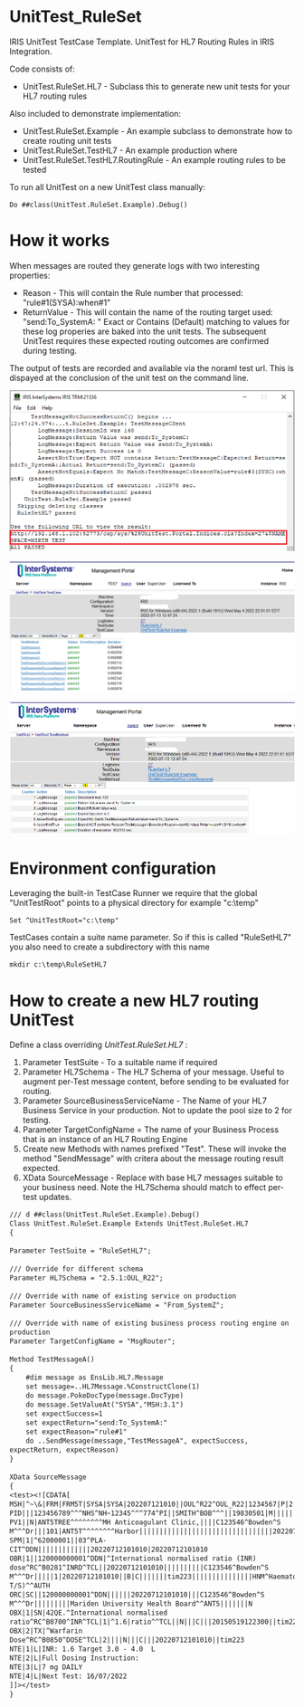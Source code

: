 # UnitTest_RuleSet
IRIS UnitTest TestCase Template. UnitTest for HL7 Routing Rules in IRIS Integration.

Code consists of:
* UnitTest.RuleSet.HL7 - Subclass this to generate new unit tests for your HL7 routing rules

Also included to demonstrate implementation:
* UnitTest.RuleSet.Example - An example subclass to demonstrate how to create routing unit tests
* UnitTest.RuleSet.TestHL7 - An example production where 
* UnitTest.RuleSet.TestHL7.RoutingRule - An example routing rules to be tested

To run all UnitTest on a new UnitTest class manually:
```
Do ##class(UnitTest.RuleSet.Example).Debug()
```



# How it works
When messages are routed they generate logs with two interesting properties:
* Reason - This will contain the Rule number that processed: "rule#1(SYSA):when#1"
* ReturnValue - This will contain the name of the routing target used: "send:To_SystemA: 	"
Exact or Contains (Default) matching to values for these log properies are baked into the unit tests.
The subsequent UnitTest requires these expected routing outcomes are confirmed during testing.

The output of tests are recorded and available via the noraml test url.
This is dispayed at the conclusion of the unit test on the command line.

![Display Terminal output at end of test](/images/TestResults0.png "Display Terminal output at end of test")

![Summary of Test Run](/images/TestResults.png "Summary of Test Run")

![Detail of Test Run](/images/TestResults2.png "Detail of Test Run")


# Environment configuration
Leveraging the built-in TestCase Runner we require that the global "UnitTestRoot" points to a physical directory for example "c:\temp"
```
Set ^UnitTestRoot="c:\temp"
```
TestCases contain a suite name parameter. So if this is called "RuleSetHL7" you also need to create a subdirectory with this name
```
mkdir c:\temp\RuleSetHL7
```

# How to create a new HL7 routing UnitTest

Define a class overriding <em>UnitTest.RuleSet.HL7</em> :
1. Parameter TestSuite - To a suitable name if required
2. Parameter HL7Schema - The HL7 Schema of your message. Useful to augment per-Test message content, before sending to be evaluated for routing.
3. Parameter SourceBusinessServiceName - The Name of your HL7 Business Service in your production. Not to update the pool size to 2 for testing.
4. Parameter TargetConfigName = The name of your Business Process that is an instance of an HL7 Routing Engine
5. Create new Methods with names prefixed "Test". These will invoke the method "SendMessage" with critera about the message routing result expected.
6. XData SourceMessage - Replace with base HL7 messages suitable to your business need. Note the HL7Schema should match to effect per-test updates.

```
/// d ##class(UnitTest.RuleSet.Example).Debug()
Class UnitTest.RuleSet.Example Extends UnitTest.RuleSet.HL7
{

Parameter TestSuite = "RuleSetHL7";

/// Override for different schema
Parameter HL7Schema = "2.5.1:OUL_R22";

/// Override with name of existing service on production
Parameter SourceBusinessServiceName = "From_SystemZ";

/// Override with name of existing business process routing engine on production
Parameter TargetConfigName = "MsgRouter";

Method TestMessageA()
{
	#dim message as EnsLib.HL7.Message
	set message=..HL7Message.%ConstructClone(1)
	do message.PokeDocType(message.DocType)
	do message.SetValueAt("SYSA","MSH:3.1")
	set expectSuccess=1
	set expectReturn="send:To_SystemA:"
	set expectReason="rule#1"
	do ..SendMessage(message,"TestMessageA", expectSuccess, expectReturn, expectReason)
}

XData SourceMessage
{
<test><![CDATA[
MSH|^~\&|FRM|FRM5T|SYSA|SYSA|202207121010||OUL^R22^OUL_R22|1234567|P|2.5|||||GBR||EN
PID|||123456789^^^NHS^NH~12345^^^774^PI||SMITH^BOB^^^||19830501|M||||||||||||||||||||||N
PV1||N|ANT5TREE^^^^^^^^MH Anticoagulant Clinic,||||C123546^Bowden^S M^^^Dr|||101|ANT5T^^^^^^^^Harbor|||||||||||||||||||||||||||||||||20220712101010
SPM|1|^62000001||03^PLA-CIT^DDN|||||||||||||20220712101010|20220712101010
OBR|1||120000000001^DDN|^International normalised ratio (INR) dose^RC^B0281^INRD^TCL||20220712101010||||||||||C123546^Bowden^S M^^^Dr|||||1|20220712101010||B|C|||||||tim223|||||||||||||||HNM^Haematology(Multiple T/S)^^AUTH
ORC|SC||120000000001^DDN||||||20220712101010|||C123546^Bowden^S M^^^Dr|||||||||Mariden University Health Board^^ANT5|||||||N
OBX|1|SN|42QE.^International normalised ratio^RC^B0700^INR^TCL|1|^1.6|ratio^^TCL||N|||C|||20150519122300||tim223
OBX|2|TX|^Warfarin Dose^RC^B0850^DOSE^TCL|2||||N|||C|||20220712101010||tim223
NTE|1|L|INR: 1.6 Target 3.0 - 4.0  L
NTE|2|L|Full Dosing Instruction:
NTE|3|L|7 mg DAILY
NTE|4|L|Next Test: 16/07/2022
]]></test>
}

```

